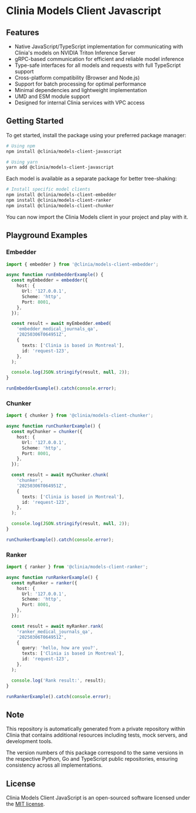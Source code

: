 # Clinia Models Client Javascript

## Features

- Native JavaScript/TypeScript implementation for communicating with Clinia's models on NVIDIA Triton Inference Server
- gRPC-based communication for efficient and reliable model inference
- Type-safe interfaces for all models and requests with full TypeScript support
- Cross-platform compatibility (Browser and Node.js)
- Support for batch processing for optimal performance
- Minimal dependencies and lightweight implementation
- UMD and ESM module support
- Designed for internal Clinia services with VPC access

## Getting Started

To get started, install the package using your preferred package manager:

```bash
# Using npm
npm install @clinia/models-client-javascript

# Using yarn
yarn add @clinia/models-client-javascript
```

Each model is available as a separate package for better tree-shaking:

```bash
# Install specific model clients
npm install @clinia/models-client-embedder
npm install @clinia/models-client-ranker
npm install @clinia/models-client-chunker
```

You can now import the Clinia Models client in your project and play with it.

## Playground Examples

### Embedder

```typescript
import { embedder } from '@clinia/models-client-embedder';

async function runEmbedderExample() {
  const myEmbedder = embedder({
    host: {
      Url: '127.0.0.1',
      Scheme: 'http',
      Port: 8001,
    },
  });

  const result = await myEmbedder.embed(
    'embedder_medical_journals_qa',
    '20250306T064951Z',
    {
      texts: ['Clinia is based in Montreal'],
      id: 'request-123',
    },
  );

  console.log(JSON.stringify(result, null, 2));
}

runEmbedderExample().catch(console.error);
```

### Chunker

```typescript
import { chunker } from '@clinia/models-client-chunker';

async function runChunkerExample() {
  const myChunker = chunker({
    host: {
      Url: '127.0.0.1',
      Scheme: 'http',
      Port: 8001,
    },
  });

  const result = await myChunker.chunk(
    'chunker',
    '20250306T064951Z',
    {
      texts: ['Clinia is based in Montreal'],
      id: 'request-123',
    },
  );

  console.log(JSON.stringify(result, null, 2));
}

runChunkerExample().catch(console.error);
```

### Ranker

```typescript
import { ranker } from '@clinia/models-client-ranker';

async function runRankerExample() {
  const myRanker = ranker({
    host: {
      Url: '127.0.0.1',
      Scheme: 'http',
      Port: 8001,
    },
  });

  const result = await myRanker.rank(
    'ranker_medical_journals_qa',
    '20250306T064951Z',
    {
      query: 'hello, how are you?',
      texts: ['Clinia is based in Montreal'],
      id: 'request-123',
    },
  );

  console.log('Rank result:', result);
}

runRankerExample().catch(console.error);
```

## Note

This repository is automatically generated from a private repository within Clinia that contains additional resources including tests, mock servers, and development tools.

The version numbers of this package correspond to the same versions in the respective Python, Go and TypeScript public repositories, ensuring consistency across all implementations.

## License

Clinia Models Client JavaScript is an open-sourced software licensed under the [MIT license](LICENSE).

